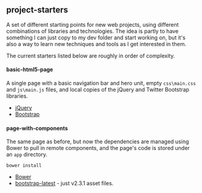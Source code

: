 ## project-starters

A set of different starting points for new web projects, using different combinations of libraries and technologies. The idea is partly to have something I can just copy to my dev folder and start working on, but it's also a way to learn new techniques and tools as I get interested in them.

The current starters listed below are roughly in order of complexity.

#### basic-html5-page

A single page with a basic navigation bar and hero unit, empty `css\main.css` and `js\main.js` files, and local copies of the jQuery and Twitter Bootstrap libraries.

- [jQuery](http://jquery.com)
- [Bootstrap](http://twitter.github.com/bootstrap)

#### page-with-components

The same page as before, but now the dependencies are managed using Bower to pull in remote components, and the page's code is stored under an `app` directory.

    bower install

- [Bower](http://twitter.github.com/bower/)
- [bootstrap-latest](http://github.com/spiralx/bootstrap-latest/) - just v2.3.1 asset files.

